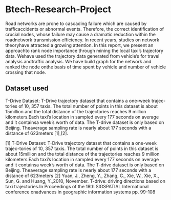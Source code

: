 # Btech-Research-Project
Road networks are prone to cascading failure which are caused by trafficaccidents or abnormal events. Therefore, the correct identification of crucial nodes, whose failure may cause a dramatic reduction within the roadnetwork transmission efficiency. In recent years, studies on network theoryhave attracted a growing attention. In this report, we present an approachto rank node importance through mining the local taxi’s trajectory data. Wehave used the trajectory data generated from vehicle’s for travel analysis andtraffic analysis. We have build graph for the network and ranked the node onthe basis of time spent by vehicle and number of vehicle crossing that node.


## Dataset used
T-Drive Dataset: T-Drive trajectory dataset that contains a one-week trajec-tories of 10, 357 taxis. The total number of points in this dataset is about 15million and the total distance of the trajectories reaches 9 million kilometers.Each taxi’s location in sampled every 177 seconds on average and it containsa week’s worth of data. The T-drive dataset is only based on Beijing. Theaverage sampling rate is nearly about 177 seconds with a distance of 623meters [1],[2].

[1] T-Drive Dataset: T-Drive trajectory dataset that contains a one-week trajec-tories of 10, 357 taxis. The total number of points in this dataset is about 15million and the total distance of the trajectories reaches 9 million kilometers.Each taxi’s location in sampled every 177 seconds on average and it containsa week’s worth of data. The T-drive dataset is only based on Beijing. Theaverage sampling rate is nearly about 177 seconds with a distance of 623meters
[2] Yuan, J., Zheng, Y., Zhang, C., Xie, W., Xie, X., Sun, G. and Huang, Y.,2010, November. T-drive: driving directions based on taxi trajectories.In Proceedings of the 18th SIGSPATIAL International conference onadvances in geographic information systems pp. 99-108
